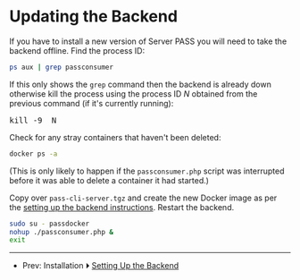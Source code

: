 # Updating the Backend

If you have to install a new version of Server PASS you will need to
take the backend offline. Find the process ID:

```bash
ps aux | grep passconsumer
```

If this only shows the `grep` command then the backend is already
down otherwise kill the process using the process ID _N_ obtained from
the previous command (if it's currently running):

<pre>
kill -9 _N_
</pre>

Check for any stray containers that haven't been deleted:

```bash
docker ps -a
```

(This is only likely to happen if the `passconsumer.php` script was
interrupted before it was able to delete a container it had
started.) 

Copy over `pass-cli-server.tgz` and create the new Docker image as
per the [setting up the backend instructions](buildingimage.md).
Restart the backend.

```bash
sudo su - passdocker
nohup ./passconsumer.php &
exit
```

---

 - Prev: Installation ⏵ [Setting Up the Backend](setupbackend.md)


